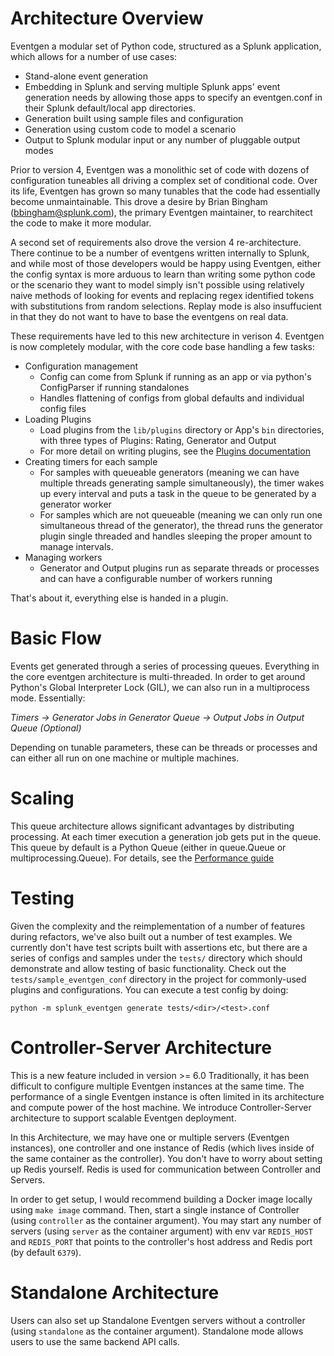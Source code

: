 # Architecture Overview

Eventgen a modular set of Python code, structured as a Splunk application, which allows for a number of use cases:

* Stand-alone event generation
* Embedding in Splunk and serving multiple Splunk apps' event generation needs by allowing those apps to specify an eventgen.conf in their Splunk default/local app directories.
* Generation built using sample files and configuration
* Generation using custom code to model a scenario
* Output to Splunk modular input or any number of pluggable output modes

Prior to version 4, Eventgen was a monolithic set of code with dozens of configuration tuneables all driving a complex set of conditional code.  Over its life, Eventgen has grown so many tunables that the code had essentially become unmaintainable.  This drove a desire by Brian Bingham (bbingham@splunk.com), the primary Eventgen maintainer, to rearchitect the code to make it more modular.

A second set of requirements also drove the version 4 re-architecture.  There continue to be a number of eventgens written internally to Splunk, and while most of those developers would be happy using Eventgen, either the config syntax is more arduous to learn than writing some python code or the scenario they want to model simply isn't possible using relatively naive methods of looking for events and replacing regex identified tokens with substitutions from random selections.  Replay mode is also insuffucient in that they do not want to have to base the eventgens on real data.

These requirements have led to this new architecture in verison 4.  Eventgen is now completely modular, with the core code base handling a few tasks:

* Configuration management
    * Config can come from Splunk if running as an app or via python's ConfigParser if running standalones
    * Handles flattening of configs from global defaults and individual config files
* Loading Plugins
    * Load plugins from the `lib/plugins` directory or App's `bin` directories, with three types of Plugins: Rating, Generator and Output
    * For more detail on writing plugins, see the [Plugins documentation](PLUGINS.md)
* Creating timers for each sample
    * For samples with queueable generators (meaning we can have multiple threads generating sample simultaneously), the timer wakes up every interval and puts a task in the queue to be generated by a generator worker
    * For samples which are not queueable (meaning we can only run one simultaneous thread of the generator), the thread runs the generator plugin single threaded and handles sleeping the proper amount to manage intervals.
* Managing workers
    * Generator and Output plugins run as separate threads or processes and can have a configurable number of workers running

That's about it, everything else is handed in a plugin.

# Basic Flow

Events get generated through a series of processing queues.  Everything in the core eventgen architecture is multi-threaded.  In order to get around Python's Global Interpreter Lock (GIL), we can also run in a multiprocess mode.  Essentially:

*Timers -> Generator Jobs in Generator Queue -> Output Jobs in Output Queue (Optional)*

Depending on tunable parameters, these can be threads or processes and can either all run on one machine or multiple machines.

# Scaling

This queue architecture allows significant advantages by distributing processing. At each timer execution a generation job gets put in the queue. This queue by default is a Python Queue (either in queue.Queue or multiprocessing.Queue). For details, see the [Performance guide](PERFORMANCE.md)

# Testing

Given the complexity and the reimplementation of a number of features during refactors, we've also built out a number of test examples.  We currently don't have test scripts built with assertions etc, but there are a series of configs and samples under the `tests/` directory which should demonstrate and allow testing of basic functionality. Check out the ``tests/sample_eventgen_conf`` directory in the project for commonly-used plugins and configurations. You can execute a test config by doing:

    python -m splunk_eventgen generate tests/<dir>/<test>.conf

# Controller-Server Architecture

This is a new feature included in version >= 6.0 Traditionally, it has been difficult to configure multiple Eventgen instances at the same time. The performance of a single Eventgen instance is often limited in its architecture and compute power of the host machine. We introduce Controller-Server architecture to support scalable Eventgen deployment.

In this Architecture, we may have one or multiple servers (Eventgen instances), one controller and one instance of Redis (which lives inside of the same container as the controller). You don't have to worry about setting up Redis yourself. Redis is used for communication between Controller and Servers.

In order to get setup, I would recommend building a Docker image locally using ``make image`` command.
Then, start a single instance of Controller (using ``controller`` as the container argument). You may start any number of servers (using ``server`` as the container argument) with env var ``REDIS_HOST`` and ``REDIS_PORT`` that points to the controller's host address and Redis port (by default ``6379``).

# Standalone Architecture

Users can also set up Standalone Eventgen servers without a controller (using ``standalone`` as the container argument). Standalone mode allows users to use the same backend API calls.


